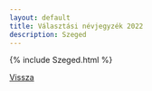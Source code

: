```yaml
---
layout: default
title: Választási névjegyzék 2022
description: Szeged
---
```


{% include Szeged.html %}

[Vissza](./)